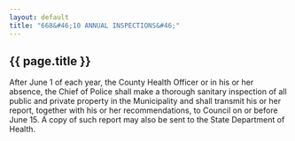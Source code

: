 ```yaml
---
layout: default 
title: "668&#46;10 ANNUAL INSPECTIONS&#46;"
---
```


{{ page.title }}
----------------

After June 1 of each year, the County Health Officer or in his or her
absence, the Chief of Police shall make a thorough sanitary inspection
of all public and private property in the Municipality and shall
transmit his or her report, together with his or her recommendations, to
Council on or before June 15. A copy of such report may also be sent to
the State Department of Health.
